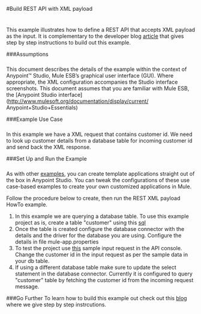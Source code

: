 
#Build REST API with XML payload
#
This example illustrates how to define a REST API that accepts XML payload as the input.
It is complementary to the developer blog [article](http://blogs.mulesoft.com/dev/anypoint-platform-dev/rest-api-with-xml-payload/) that gives step by step instructions to build out this example.


###Assumptions
###
This document describes the details of the example within the context of
Anypoint™ Studio, Mule ESB’s graphical user interface (GUI). Where
appropriate, the XML configuration accompanies the Studio interface
screenshots. This document assumes that you are familiar with Mule ESB,
the [Anypoint Studio
interface](http://www.mulesoft.org/documentation/display/current/
Anypoint+Studio+Essentials)



###Example Use Case
###
In this example we have a XML request that contains customer id. 
We need to look up customer details from a database table for incoming customer id and send back the XML response. 

###Set Up and Run the Example
###

As with other [examples](https://www.mulesoft.com/exchange#!/?types=example), you can create template applications straight out of the box in Anypoint Studio. You can tweak the configurations of these use case-based examples to create your own customized applications in Mule.

Follow the procedure below to create, then run the REST XML payload HowTo example. 
1. In this example we are querying a database table. To use this example project as is, create a table "customer" using this [sql](http://tinyurl.com/gp7g45c)
2. Once the table is created configure the database connector with the details and the driver for the database you are using. Configure the details in file mule-app.properties
3. To test the project use [this](http://tinyurl.com/hcxxkco) sample input request in the API console. Change the customer id in the input request as per the sample data in your db table.
4. If using a different database table make sure to update the select statement in the database connector. Currently it is configured to query "customer" table by fetching the customer id from the incoming request message.
 


###Go Further
To learn how to build this example out check out this [blog]() where we give step by step instrcutions.
###


